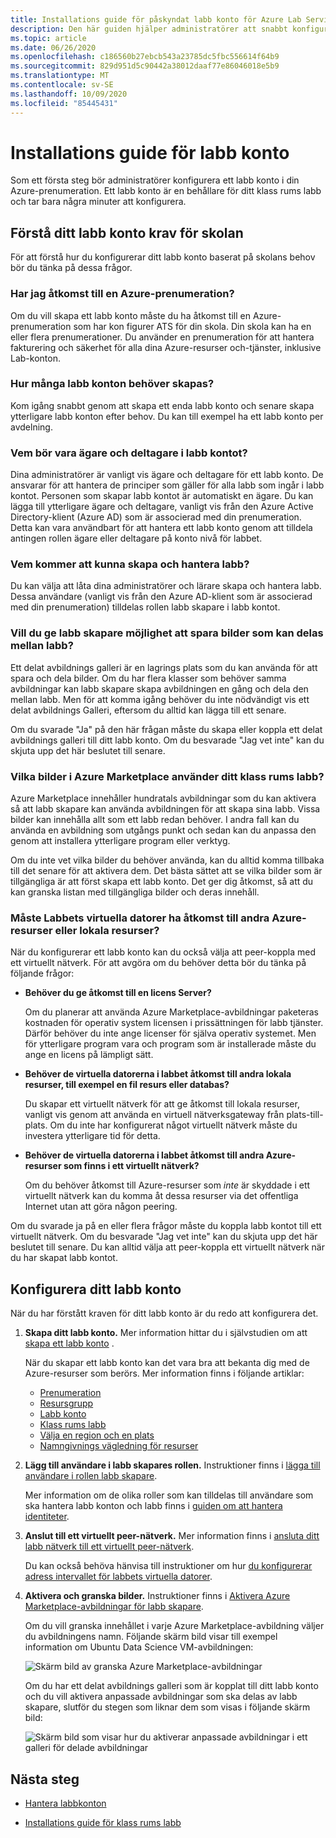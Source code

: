 ```yaml
---
title: Installations guide för påskyndat labb konto för Azure Lab Services
description: Den här guiden hjälper administratörer att snabbt konfigurera ett labb konto för användning i sin skola.
ms.topic: article
ms.date: 06/26/2020
ms.openlocfilehash: c186560b27ebcb543a23785dc5fbc556614f64b9
ms.sourcegitcommit: 829d951d5c90442a38012daaf77e86046018e5b9
ms.translationtype: MT
ms.contentlocale: sv-SE
ms.lasthandoff: 10/09/2020
ms.locfileid: "85445431"
---
```

# <a name="lab-account-setup-guide"></a>Installations guide för labb konto

Som ett första steg bör administratörer konfigurera ett labb konto i din Azure-prenumeration. Ett labb konto är en behållare för ditt klass rums labb och tar bara några minuter att konfigurera.

## <a name="understand-your-schools-lab-account-requirements"></a>Förstå ditt labb konto krav för skolan

För att förstå hur du konfigurerar ditt labb konto baserat på skolans behov bör du tänka på dessa frågor.

### <a name="do-i-have-access-to-an-azure-subscription"></a>Har jag åtkomst till en Azure-prenumeration?

Om du vill skapa ett labb konto måste du ha åtkomst till en Azure-prenumeration som har kon figurer ATS för din skola. Din skola kan ha en eller flera prenumerationer. Du använder en prenumeration för att hantera fakturering och säkerhet för alla dina Azure-resurser och-tjänster, inklusive Lab-konton.

### <a name="how-many-lab-accounts-need-to-be-created"></a>Hur många labb konton behöver skapas?

Kom igång snabbt genom att skapa ett enda labb konto och senare skapa ytterligare labb konton efter behov. Du kan till exempel ha ett labb konto per avdelning.

### <a name="who-should-be-owners-and-contributors-of-the-lab-account"></a>Vem bör vara ägare och deltagare i labb kontot?

Dina administratörer är vanligt vis ägare och deltagare för ett labb konto. De ansvarar för att hantera de principer som gäller för alla labb som ingår i labb kontot. Personen som skapar labb kontot är automatiskt en ägare. Du kan lägga till ytterligare ägare och deltagare, vanligt vis från den Azure Active Directory-klient (Azure AD) som är associerad med din prenumeration. Detta kan vara användbart för att hantera ett labb konto genom att tilldela antingen rollen ägare eller deltagare på konto nivå för labbet.

### <a name="who-will-be-allowed-to-create-and-manage-labs"></a>Vem kommer att kunna skapa och hantera labb?

Du kan välja att låta dina administratörer och lärare skapa och hantera labb. Dessa användare (vanligt vis från den Azure AD-klient som är associerad med din prenumeration) tilldelas rollen labb skapare i labb kontot.

### <a name="do-you-want-to-give-lab-creators-the-ability-to-save-images-that-can-be-shared-across-labs"></a>Vill du ge labb skapare möjlighet att spara bilder som kan delas mellan labb?

Ett delat avbildnings galleri är en lagrings plats som du kan använda för att spara och dela bilder. Om du har flera klasser som behöver samma avbildningar kan labb skapare skapa avbildningen en gång och dela den mellan labb. Men för att komma igång behöver du inte nödvändigt vis ett delat avbildnings Galleri, eftersom du alltid kan lägga till ett senare.

Om du svarade "Ja" på den här frågan måste du skapa eller koppla ett delat avbildnings galleri till ditt labb konto. Om du besvarade "Jag vet inte" kan du skjuta upp det här beslutet till senare.

### <a name="which-images-in-azure-marketplace-will-your-classroom-labs-use"></a>Vilka bilder i Azure Marketplace använder ditt klass rums labb?

Azure Marketplace innehåller hundratals avbildningar som du kan aktivera så att labb skapare kan använda avbildningen för att skapa sina labb. Vissa bilder kan innehålla allt som ett labb redan behöver. I andra fall kan du använda en avbildning som utgångs punkt och sedan kan du anpassa den genom att installera ytterligare program eller verktyg.

Om du inte vet vilka bilder du behöver använda, kan du alltid komma tillbaka till det senare för att aktivera dem. Det bästa sättet att se vilka bilder som är tillgängliga är att först skapa ett labb konto. Det ger dig åtkomst, så att du kan granska listan med tillgängliga bilder och deras innehåll.
  
### <a name="do-the-labs-virtual-machines-need-to-have-access-to-other-azure-or-on-premises-resources"></a>Måste Labbets virtuella datorer ha åtkomst till andra Azure-resurser eller lokala resurser?

När du konfigurerar ett labb konto kan du också välja att peer-koppla med ett virtuellt nätverk. För att avgöra om du behöver detta bör du tänka på följande frågor:

- **Behöver du ge åtkomst till en licens Server?**
  
   Om du planerar att använda Azure Marketplace-avbildningar paketeras kostnaden för operativ system licensen i prissättningen för labb tjänster. Därför behöver du inte ange licenser för själva operativ systemet. Men för ytterligare program vara och program som är installerade måste du ange en licens på lämpligt sätt.

- **Behöver de virtuella datorerna i labbet åtkomst till andra lokala resurser, till exempel en fil resurs eller databas?**

   Du skapar ett virtuellt nätverk för att ge åtkomst till lokala resurser, vanligt vis genom att använda en virtuell nätverksgateway från plats-till-plats. Om du inte har konfigurerat något virtuellt nätverk måste du investera ytterligare tid för detta.

- **Behöver de virtuella datorerna i labbet åtkomst till andra Azure-resurser som finns i ett virtuellt nätverk?**

   Om du behöver åtkomst till Azure-resurser som *inte* är skyddade i ett virtuellt nätverk kan du komma åt dessa resurser via det offentliga Internet utan att göra någon peering.

Om du svarade ja på en eller flera frågor måste du koppla labb kontot till ett virtuellt nätverk. Om du besvarade "Jag vet inte" kan du skjuta upp det här beslutet till senare. Du kan alltid välja att peer-koppla ett virtuellt nätverk när du har skapat labb kontot.

## <a name="set-up-your-lab-account"></a>Konfigurera ditt labb konto

När du har förstått kraven för ditt labb konto är du redo att konfigurera det.

1. **Skapa ditt labb konto.** Mer information hittar du i självstudien om att [skapa ett labb konto](https://docs.microsoft.com/azure/lab-services/classroom-labs/tutorial-setup-lab-account#create-a-lab-account) .

   När du skapar ett labb konto kan det vara bra att bekanta dig med de Azure-resurser som berörs. Mer information finns i följande artiklar:

   - [Prenumeration](https://docs.microsoft.com/azure/lab-services/classroom-labs/administrator-guide#subscription)
   - [Resursgrupp](https://docs.microsoft.com/azure/lab-services/classroom-labs/administrator-guide#resource-group)
   - [Labb konto](https://docs.microsoft.com/azure/lab-services/classroom-labs/administrator-guide#lab-account)
   - [Klass rums labb](https://docs.microsoft.com/azure/lab-services/classroom-labs/administrator-guide#classroom-lab)
   - [Välja en region och en plats](https://docs.microsoft.com/azure/lab-services/classroom-labs/administrator-guide#regionslocations)
   - [Namngivnings vägledning för resurser](https://docs.microsoft.com/azure/lab-services/classroom-labs/administrator-guide#naming)

2. **Lägg till användare i labb skapares rollen.** Instruktioner finns i [lägga till användare i rollen labb skapare](https://docs.microsoft.com/azure/lab-services/classroom-labs/tutorial-setup-lab-account#add-a-user-to-the-lab-creator-role).

   Mer information om de olika roller som kan tilldelas till användare som ska hantera labb konton och labb finns i [guiden om att hantera identiteter](https://docs.microsoft.com/azure/lab-services/classroom-labs/administrator-guide#manage-identity).

3. **Anslut till ett virtuellt peer-nätverk.** Mer information finns i [ansluta ditt labb nätverk till ett virtuellt peer-nätverk](https://docs.microsoft.com/azure/lab-services/classroom-labs/how-to-connect-peer-virtual-network).

   Du kan också behöva hänvisa till instruktioner om hur [du konfigurerar adress intervallet för labbets virtuella datorer](https://docs.microsoft.com/azure/lab-services/classroom-labs/how-to-configure-lab-accounts#specify-an-address-range-for-vms-in-the-lab).

4. **Aktivera och granska bilder.** Instruktioner finns i [Aktivera Azure Marketplace-avbildningar för labb skapare](https://docs.microsoft.com/azure/lab-services/classroom-labs/specify-marketplace-images).

   Om du vill granska innehållet i varje Azure Marketplace-avbildning väljer du avbildningens namn. Följande skärm bild visar till exempel information om Ubuntu Data Science VM-avbildningen:

   ![Skärm bild av granska Azure Marketplace-avbildningar](./media/setup-guide/review-marketplace-images.png)

   Om du har ett delat avbildnings galleri som är kopplat till ditt labb konto och du vill aktivera anpassade avbildningar som ska delas av labb skapare, slutför du stegen som liknar dem som visas i följande skärm bild:

   ![Skärm bild som visar hur du aktiverar anpassade avbildningar i ett galleri för delade avbildningar](./media/setup-guide/enable-sig-custom-images.png)

## <a name="next-steps"></a>Nästa steg

- [Hantera labbkonton](how-to-manage-lab-accounts.md)

- [Installations guide för klass rums labb](setup-guide.md)
